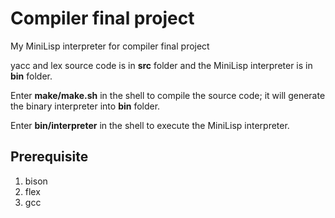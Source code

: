 # Compiler final project
My MiniLisp interpreter for compiler final project

yacc and lex source code is in **src** folder and the MiniLisp interpreter is in **bin** folder.

Enter **make/make.sh** in the shell to compile the source code; it will generate the binary interpreter into **bin** folder.

Enter **bin/interpreter** in the shell to execute the MiniLisp interpreter.

## Prerequisite
1. bison
2. flex
3. gcc
